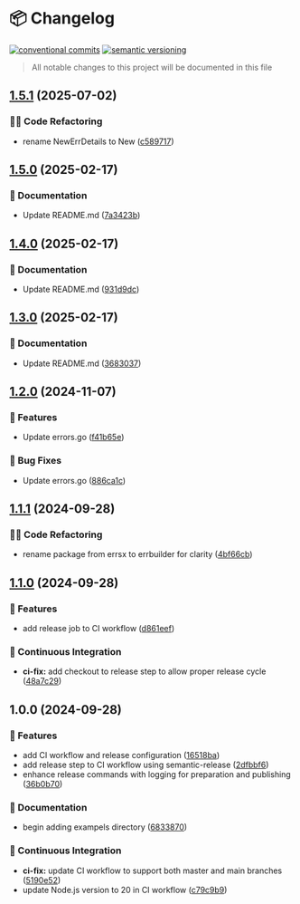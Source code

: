 # 📦 Changelog 
[![conventional commits](https://img.shields.io/badge/conventional%20commits-1.0.0-yellow.svg)](https://conventionalcommits.org)
[![semantic versioning](https://img.shields.io/badge/semantic%20versioning-2.0.0-green.svg)](https://semver.org)
> All notable changes to this project will be documented in this file

## [1.5.1](https://github.com/ZanzyTHEbar/errbuilder-go/compare/v1.5.0...v1.5.1) (2025-07-02)

### 🧑‍💻 Code Refactoring

* rename NewErrDetails to New ([c589717](https://github.com/ZanzyTHEbar/errbuilder-go/commit/c58971712e86217bfefeb052557917efaf96e078))

## [1.5.0](https://github.com/ZanzyTHEbar/errbuilder-go/compare/v1.4.0...v1.5.0) (2025-02-17)

### 📝 Documentation

* Update README.md ([7a3423b](https://github.com/ZanzyTHEbar/errbuilder-go/commit/7a3423bd732c061dd6d2ebbbc98a4c2f653361c7))

## [1.4.0](https://github.com/ZanzyTHEbar/errbuilder-go/compare/v1.3.0...v1.4.0) (2025-02-17)

### 📝 Documentation

* Update README.md ([931d9dc](https://github.com/ZanzyTHEbar/errbuilder-go/commit/931d9dcf10024155c7426a4aefa9e409726c72fa))

## [1.3.0](https://github.com/ZanzyTHEbar/errbuilder-go/compare/v1.2.0...v1.3.0) (2025-02-17)

### 📝 Documentation

* Update README.md ([3683037](https://github.com/ZanzyTHEbar/errbuilder-go/commit/3683037e61fd54d97417f72fe448fe000042601a))

## [1.2.0](https://github.com/ZanzyTHEbar/errbuilder-go/compare/v1.1.1...v1.2.0) (2024-11-07)

### 🍕 Features

* Update errors.go ([f41b65e](https://github.com/ZanzyTHEbar/errbuilder-go/commit/f41b65e0b0068b18493cb04b7bb5cd0351c3c8e2))

### 🐛 Bug Fixes

* Update errors.go ([886ca1c](https://github.com/ZanzyTHEbar/errbuilder-go/commit/886ca1ce6e6b42adaba1e7de986f2b402a9a2b62))

## [1.1.1](https://github.com/ZanzyTHEbar/errbuilder-go/compare/v1.1.0...v1.1.1) (2024-09-28)

### 🧑‍💻 Code Refactoring

* rename package from errsx to errbuilder for clarity ([4bf66cb](https://github.com/ZanzyTHEbar/errbuilder-go/commit/4bf66cb7655b98221df733a8ef730d3b09da709c))

## [1.1.0](https://github.com/ZanzyTHEbar/errbuilder-go/compare/v1.0.0...v1.1.0) (2024-09-28)

### 🍕 Features

* add release job to CI workflow ([d861eef](https://github.com/ZanzyTHEbar/errbuilder-go/commit/d861eef12f61508f391216552196792166b36509))

### 🔁 Continuous Integration

* **ci-fix:** add checkout to release step to allow proper release cycle ([48a7c29](https://github.com/ZanzyTHEbar/errbuilder-go/commit/48a7c2922f444f161c1fc10ac2f2f2ee8cc59b42))

## 1.0.0 (2024-09-28)

### 🍕 Features

* add CI workflow and release configuration ([16518ba](https://github.com/ZanzyTHEbar/errbuilder-go/commit/16518ba2f25fda767b357d748954ee822319f739))
* add release step to CI workflow using semantic-release ([2dfbbf6](https://github.com/ZanzyTHEbar/errbuilder-go/commit/2dfbbf678cdcaf4da19364f1310bdef01eeff9fd))
* enhance release commands with logging for preparation and publishing ([36b0b70](https://github.com/ZanzyTHEbar/errbuilder-go/commit/36b0b7036e17c91f68436a243bcb748633c177d7))

### 📝 Documentation

* begin adding exampels directory ([6833870](https://github.com/ZanzyTHEbar/errbuilder-go/commit/6833870d04e4ea5fbabc88ceb5ac1bbdf14ca6dd))

### 🔁 Continuous Integration

* **ci-fix:** update CI workflow to support both master and main branches ([5190e52](https://github.com/ZanzyTHEbar/errbuilder-go/commit/5190e52ca96440246dabe35837498ce61fa6f3fd))
* update Node.js version to 20 in CI workflow ([c79c9b9](https://github.com/ZanzyTHEbar/errbuilder-go/commit/c79c9b9028341244a0f3f79b922bc72842c18ace))
